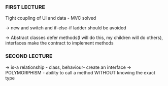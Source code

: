 ### FIRST LECTURE

Tight coupling of UI and data - MVC solved

-> new and switch and if-else-if ladder should be avoided

-> Abstract classes defer methods(I will do this, my children will do others), interfaces make the contract to implement methods

### SECOND LECTURE

-> is-a relationship - class, behaviour- create an interface
-> POLYMORPHISM - ability to call a method WITHOUT knowing the exact type
